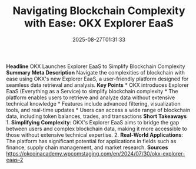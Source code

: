 ﻿---
title: "Navigating Blockchain Complexity with Ease: OKX Explorer EaaS"
date: "2025-08-27T01:31:33"
category: "Markets"
summary: ""
slug: "navigating blockchain complexity with ease okx explorer eaas"
source_urls:
  - "https://okcoinacademy.wpcomstaging.com/en/2024/07/30/okx-explorer-eaas-2"
seo:
  title: "Navigating Blockchain Complexity with Ease: OKX Explorer EaaS | Hash n Hedge"
  description: ""
  keywords: ["news", "markets", "brief"]
---
**Headline** OKX Launches Explorer EaaS to Simplify Blockchain Complexity  **Summary Meta Description** Navigate the complexities of blockchain with ease using OKX's new Explorer EaaS, a user-friendly platform designed for seamless data retrieval and analysis.  **Key Points**  * OKX introduces Explorer EaaS (Everything as a Service) to simplify blockchain complexity * The platform enables users to retrieve and analyze data without extensive technical knowledge * Features include advanced filtering, visualization tools, and real-time updates * Users can access a wide range of blockchain data, including token balances, trades, and transactions  **Short Takeaways**  1. **Simplifying Complexity**: OKX's Explorer EaaS aims to bridge the gap between users and complex blockchain data, making it more accessible to those without extensive technical expertise. 2. **Real-World Applications**: The platform has significant potential for applications in fields such as finance, supply chain management, and market research.  **Sources** https://okcoinacademy.wpcomstaging.com/en/2024/07/30/okx-explorer-eaas-2 

